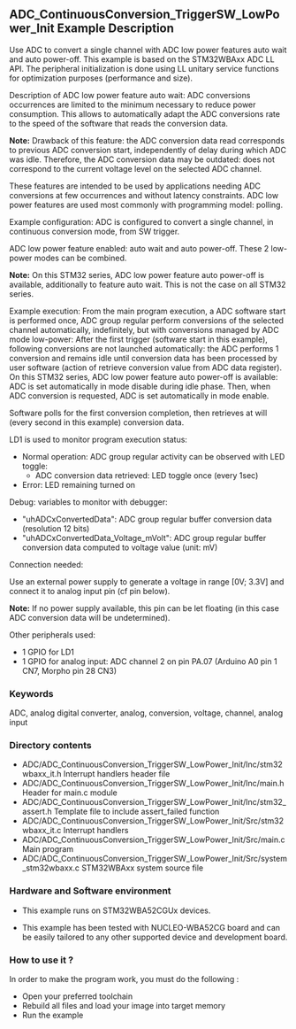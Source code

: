 ## <b>ADC_ContinuousConversion_TriggerSW_LowPower_Init Example Description</b>

Use ADC to convert a single channel with ADC low power features
auto wait and auto power-off.
This example is based on the STM32WBAxx ADC LL API.
The peripheral initialization is done using LL unitary service functions
for optimization purposes (performance and size).

Description of ADC low power feature auto wait:
ADC conversions occurrences are limited to the minimum necessary to reduce
power consumption.
This allows to automatically adapt the ADC conversions rate to the speed
of the software that reads the conversion data.

**Note:** Drawback of this feature: the ADC conversion data read corresponds to
          previous ADC conversion start, independently of delay during which
          ADC was idle.
          Therefore, the ADC conversion data may be outdated: does not correspond 
          to the current voltage level on the selected ADC channel.

These features are intended to be used by applications needing ADC conversions
at few occurrences and without latency constraints.
ADC low power features are used most commonly with programming model: polling.

Example configuration:
ADC is configured to convert a single channel, in continuous conversion mode,
from SW trigger.

ADC low power feature enabled: auto wait and auto power-off.
These 2 low-power modes can be combined.

**Note:** On this STM32 series, ADC low power feature auto power-off is available,
          additionally to feature auto wait.
          This is not the case on all STM32 series.

Example execution:
From the main program execution, a ADC software start is performed once,
ADC group regular perform conversions of the selected channel
automatically, indefinitely, but with conversions managed by ADC mode low-power:
After the first trigger (software start in this example), following conversions
are not launched automatically: the ADC performs 1 conversion and remains idle
until conversion data has been processed by user software (action of retrieve
conversion value from ADC data register).
On this STM32 series, ADC low power feature auto power-off is available:
ADC is set automatically in mode disable during idle phase.
Then, when ADC conversion is requested, ADC is set automatically in mode enable. 

Software polls for the first conversion completion, then retrieves at will
(every second in this example) conversion data.

LD1 is used to monitor program execution status:

- Normal operation: ADC group regular activity can be observed with LED toggle:
  - ADC conversion data retrieved: LED toggle once (every 1sec)
- Error: LED remaining turned on

Debug: variables to monitor with debugger:

- "uhADCxConvertedData": ADC group regular buffer conversion data (resolution 12 bits)
- "uhADCxConvertedData_Voltage_mVolt": ADC group regular buffer conversion data computed to voltage value (unit: mV)

Connection needed:

Use an external power supply to generate a voltage in range [0V; 3.3V]
and connect it to analog input pin (cf pin below).

**Note:** If no power supply available, this pin can be let floating (in this case
          ADC conversion data will be undetermined).

Other peripherals used:

 - 1 GPIO for LD1
 - 1 GPIO for analog input: ADC channel 2 on pin PA.07 (Arduino A0 pin 1 CN7, Morpho pin 28 CN3)

### <b>Keywords</b>

ADC, analog digital converter, analog, conversion, voltage, channel, analog input

### <b>Directory contents</b>

  - ADC/ADC_ContinuousConversion_TriggerSW_LowPower_Init/Inc/stm32wbaxx_it.h         Interrupt handlers header file
  - ADC/ADC_ContinuousConversion_TriggerSW_LowPower_Init/Inc/main.h                  Header for main.c module
  - ADC/ADC_ContinuousConversion_TriggerSW_LowPower_Init/Inc/stm32_assert.h          Template file to include assert_failed function
  - ADC/ADC_ContinuousConversion_TriggerSW_LowPower_Init/Src/stm32wbaxx_it.c         Interrupt handlers
  - ADC/ADC_ContinuousConversion_TriggerSW_LowPower_Init/Src/main.c                  Main program
  - ADC/ADC_ContinuousConversion_TriggerSW_LowPower_Init/Src/system_stm32wbaxx.c     STM32WBAxx system source file


### <b>Hardware and Software environment</b>

  - This example runs on STM32WBA52CGUx devices.

  - This example has been tested with NUCLEO-WBA52CG board and can be
    easily tailored to any other supported device and development board.

### <b>How to use it ?</b>

In order to make the program work, you must do the following :

 - Open your preferred toolchain
 - Rebuild all files and load your image into target memory
 - Run the example

